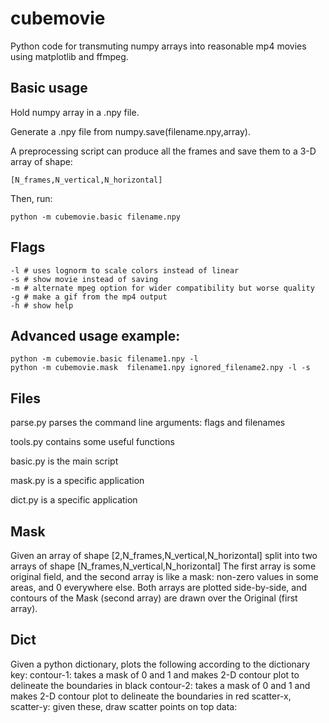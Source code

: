 # cubemovie

Python code for transmuting numpy arrays into reasonable mp4 movies using matplotlib and ffmpeg. 

## Basic usage

Hold numpy array in a .npy file. 

Generate a .npy file from numpy.save(filename.npy,array).

A preprocessing script can produce all the frames and save them to a 3-D array of shape:

    [N_frames,N_vertical,N_horizontal] 

Then, run:

    python -m cubemovie.basic filename.npy

## Flags

    -l # uses lognorm to scale colors instead of linear
    -s # show movie instead of saving
    -m # alternate mpeg option for wider compatibility but worse quality
    -g # make a gif from the mp4 output
    -h # show help

## Advanced usage example:

    python -m cubemovie.basic filename1.npy -l
    python -m cubemovie.mask  filename1.npy ignored_filename2.npy -l -s

## Files

parse.py parses the command line arguments: flags and filenames

tools.py contains some useful functions

basic.py is the main script

mask.py  is a specific application 

dict.py  is a specific application

## Mask

Given an array of shape 
    [2,N_frames,N_vertical,N_horizontal]
split into two arrays of shape 
    [N_frames,N_vertical,N_horizontal]
The first array is some original field, and the second array is like a mask: non-zero values in some areas, and 0 everywhere else. Both arrays are plotted side-by-side, and contours of the Mask (second array) are drawn over the Original (first array). 

## Dict

Given a python dictionary, plots the following according to the dictionary key:
contour-1: takes a mask of 0 and 1 and makes 2-D contour plot to delineate the boundaries in black
contour-2: takes a mask of 0 and 1 and makes 2-D contour plot to delineate the boundaries in red
scatter-x, scatter-y: given these, draw scatter points on top 
data: 